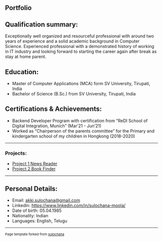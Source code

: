 ## Portfolio

## Qualification summary:
<p>Exceptionally well organized and resourceful professional with around two years of experience and a solid academic background in Computer Science. Experienced professional with a demonstrated history of working in IT industry and looking forward to starting the career again after break as stay at home parent.</p>


## Education:
- Master of Computer Applications (MCA) form SV University, Tirupati, India
- Bachelor of Science (B.Sc.) from SV University, Tirupati, India


## Certifications & Achievements:
- Backend Developer Program with certification from “ReDI School of Digital Integration, Munich” (Mar’21 - Jun’21)
- Worked as “Chairperson of the parents committee” for the Primary and kindergarten school of my children in Hongkong (2018-2020)


---

### Projects:

- [Project 1 News Reader](https://github.com/Sulochanaakki/Final-Project_News-Reader/)
- [Project 2 Book Finder](https://bookfinderapp1.herokuapp.com/)


---
## Personal Details:
- Email: akki.sulochana@gmail.com
- Linkedin: https://www.linkedin.com/in/sulochana-moola/
- Date of birth: 05.04.1985
- Nationality: Indian
- Languages: English, Telugu


---
<p style="font-size:11px">Page template forked from <a href="https://github.com/Sulochanaakki/portfolio">sulochana</a></p>
<!-- Remove above link if you don't want to attibute -->
